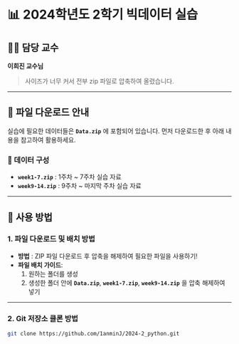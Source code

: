 # 📊 2024학년도 2학기 빅데이터 실습  

## 👩‍🏫 담당 교수  
**이희진 교수님**  
> 사이즈가 너무 커서 전부 zip 파일로 압축하여 올렸습니다.
---

## 📂 파일 다운로드 안내  
실습에 필요한 데이터들은 **`Data.zip`** 에 포함되어 있습니다.
먼저 다운로드한 후 아래 내용을 참고하여 활용하세요.

### 📁 데이터 구성  
- **`week1-7.zip`** : 1주차 ~ 7주차 실습 자료  
- **`week9-14.zip`** : 9주차 ~ 마지막 주차 실습 자료  

---

## 📝 사용 방법  

### 1. **파일 다운로드 및 배치 방법**  
- **방법** : ZIP 파일 다운로드 후 압축을 해제하여 필요한 파일을 사용하기!  
- **파일 배치 가이드**:  
  1. 원하는 폴더를 생성
  2. 생성한 폴더 안에 **`Data.zip`**, **`week1-7.zip`**, **`week9-14.zip`** 을 압축 해제하여 넣기

---

### 2. **Git 저장소 클론 방법**  
```bash
git clone https://github.com/1anminJ/2024-2_python.git
